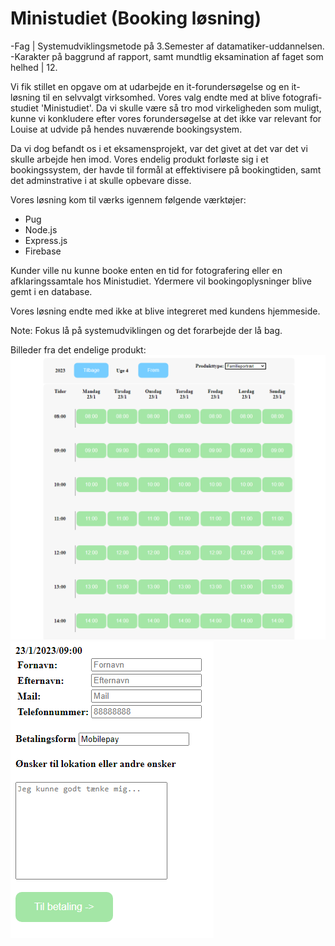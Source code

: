 # Ministudiet (Booking løsning)

-Fag | Systemudviklingsmetode på 3.Semester af datamatiker-uddannelsen. 
-Karakter på baggrund af rapport, samt mundtlig eksamination af faget som helhed | 12.

Vi fik stillet en opgave om at udarbejde en it-forundersøgelse og en it-løsning til en selvvalgt virksomhed. 
Vores valg endte med at blive fotografi-studiet 'Ministudiet'.
Da vi skulle være så tro mod virkeligheden som muligt, kunne vi konkludere efter vores forundersøgelse
at det ikke var relevant for Louise at udvide på hendes nuværende bookingsystem.

Da vi dog befandt os i et eksamensprojekt, var det givet at det var det vi skulle arbejde hen imod. 
Vores endelig produkt forløste sig i et bookingssystem, der havde til formål at effektivisere på bookingtiden, samt det adminstrative i at skulle opbevare disse.

Vores løsning kom til værks igennem følgende værktøjer:
- Pug
- Node.js
- Express.js
- Firebase


Kunder ville nu kunne booke enten en tid for fotografering eller en afklaringssamtale hos Ministudiet.
Ydermere vil bookingoplysninger blive gemt i en database.

Vores løsning endte med ikke at blive integreret med kundens hjemmeside. 

Note: Fokus lå på systemudviklingen og det forarbejde der lå bag.

Billeder fra det endelige produkt:
![Alt text](https://github.com/madse333/Ministudiet/blob/main/Screenshots/SelectAppointment.png)
![Alt text](https://github.com/madse333/Ministudiet/blob/main/Screenshots/EnterDetails.png)

